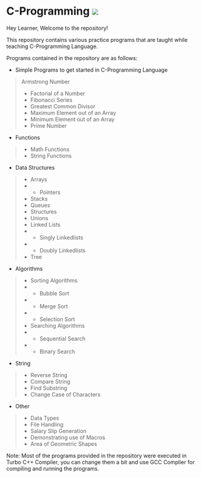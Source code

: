 # C-Programming <img src="https://img.shields.io/badge/c%20-%2300599C.svg?&style=for-the-badge&logo=c&logoColor=white"/>
Hey Learner, Welcome to the repository!

This repository contains various practice programs that are taught while teaching C-Programming Language.

Programs contained in the repository are as follows:

- Simple Programs to get started in C-Programming Language
> Armstrong Number
> - Factorial of a Number
> - Fibonacci Series
> - Greatest Common Divisor
> - Maximum Element out of an Array
> - Minimum Element out of an Array
> - Prime Number
- Functions
> - Math Functions
> - String Functions
- Data Structures
> - Arrays
> - - Pointers
> - Stacks
> - Queues
> - Structures
> - Unions
> - Linked Lists
> - - Singly Linkedlists
> - - Doubly Linkedlists
> - Tree
- Algorithms
> - Sorting Algorithms
> - - Bubble Sort
> - - Merge Sort
> - - Selection Sort
> - Searching Algorithms
> - - Sequential Search
> - - Binary Search
- String
> - Reverse String
> - Compare String
> - Find Substring
> - Change Case of Characters
- Other
> - Data Types
> - File Handling
> - Salary Slip Generation
> - Demonstrating use of Macros
> - Area of Geometric Shapes

Note: Most of the programs provided in the repository were executed in Turbo C++ Compiler, you can change them a bit and use GCC Complier for compiling and running the programs.
